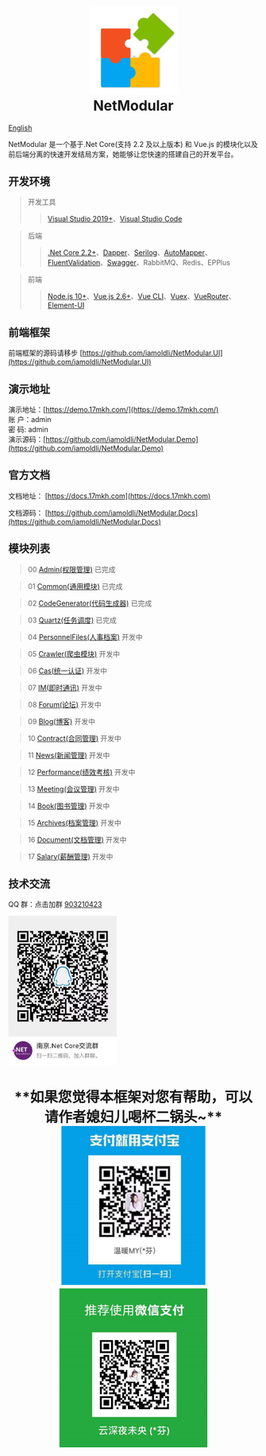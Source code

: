 <h1 align="center">
  <img src="./img/logo.png" alt="NetModular" width="175"/>
<br>
NetModular
</h1>

[English](README_EN.MD)

NetModular 是一个基于.Net Core(支持 2.2 及以上版本) 和 Vue.js 的模块化以及前后端分离的快速开发结局方案，她能够让您快速的搭建自己的开发平台。

## 开发环境

> 开发工具
>
> > [Visual Studio 2019+](https://visualstudio.microsoft.com/zh-hans/downloads/)、[Visual Studio Code](https://code.visualstudio.com/)

> 后端
>
> > [.Net Core 2.2+](https://dotnet.microsoft.com/download)、[Dapper](https://github.com/StackExchange/Dapper)、[Serilog](https://serilog.net/)、[AutoMapper](https://automapper.org/)、[FluentValidation](https://fluentvalidation.net)、[Swagger](https://github.com/domaindrivendev/Swashbuckle.AspNetCore)、RabbitMQ、Redis、EPPlus

> 前端
>
> > [Node.js 10+](https://nodejs.org/en/)、[Vue.js 2.6+](https://cn.vuejs.org/)、[Vue CLI](https://cli.vuejs.org/zh/guide/)、[Vuex](https://vuex.vuejs.org/zh/)、[VueRouter](https://router.vuejs.org/zh/)、[Element-UI](https://element.eleme.cn/#/zh-CN/component/installation)

## 前端框架

前端框架的源码请移步 [https://github.com/iamoldli/NetModular.UI](https://github.com/iamoldli/NetModular.UI)

## 演示地址

演示地址：[https://demo.17mkh.com/](https://demo.17mkh.com/)  
账 户：admin  
密 码: admin  
演示源码：[https://github.com/iamoldli/NetModular.Demo](https://github.com/iamoldli/NetModular.Demo)

## 官方文档

文档地址： [https://docs.17mkh.com](https://docs.17mkh.com)

文档源码： [https://github.com/iamoldli/NetModular.Docs](https://github.com/iamoldli/NetModular.Docs)

## 模块列表

> 00 [Admin(权限管理)](https://github.com/iamoldli/NetModular/tree/master/src/Admin) 已完成

> 01 [Common(通用模块)](https://github.com/iamoldli/Nm.Module.Common) 已完成

> 02 [CodeGenerator(代码生成器)](https://github.com/iamoldli/Nm.Module.CodeGenerator) 已完成

> 03 [Quartz(任务调度)](https://github.com/iamoldli/Nm.Module.Quartz) 已完成

> 04 [PersonnelFiles(人事档案)](https://github.com/iamoldli/NetModular.Module.PersonnelFiles) 开发中

> 05 [Crawler(爬虫模块)](https://github.com/iamoldli/NetModular.Module.Crawler) 开发中

> 06 [Cas(统一认证)](https://github.com/iamoldli/NetModular.Module.Cas) 开发中

> 07 [IM(即时通讯)](https://github.com/iamoldli/NetModular.Module.IM) 开发中

> 08 [Forum(论坛)](https://github.com/iamoldli/NetModular.Module.Forum) 开发中

> 09 [Blog(博客)](https://github.com/iamoldli/NetModular.Module.Blog) 开发中

> 10 [Contract(合同管理)](https://github.com/iamoldli/NetModular.Module.Contract) 开发中

> 11 [News(新闻管理)](https://github.com/iamoldli/NetModular.Module.News) 开发中

> 12 [Performance(绩效考核)](https://github.com/iamoldli/NetModular.Module.Performance) 开发中

> 13 [Meeting(会议管理)](https://github.com/iamoldli/NetModular.Module.Meeting) 开发中

> 14 [Book(图书管理)](https://github.com/iamoldli/NetModular.Module.Book) 开发中

> 15 [Archives(档案管理)](https://github.com/iamoldli/NetModular.Module.Archives) 开发中

> 16 [Document(文档管理)](https://github.com/iamoldli/NetModular.Module.Document) 开发中

> 17 [Salary(薪酬管理)](https://github.com/iamoldli/NetModular.Module.Salary) 开发中

## 技术交流

QQ 群：点击加群 [903210423](http://shang.qq.com/wpa/qunwpa?idkey=cfc871fccc7173f17ac2c9d12c8a31a7549c260e6aefcb6a40fdcc4b423940b0)

<img src="./img/qq.jpg" alt="QQ" height="300"/>

<h1 align="center">
**如果您觉得本框架对您有帮助，可以请作者媳妇儿喝杯二锅头~**
<br>
<img src="./img/airpay.jpg" alt="支付宝" height="320"/><img src="./img/wechat.jpg" alt="微信" height="320"/>
</h1>

